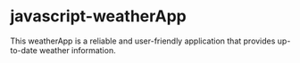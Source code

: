 # javascript-weatherApp
This weatherApp is a reliable and user-friendly application that provides up-to-date weather information.
